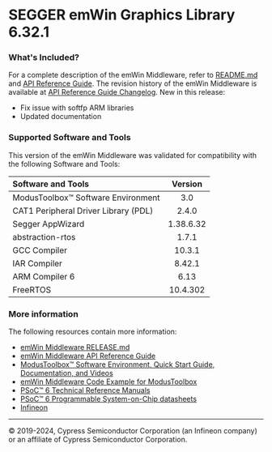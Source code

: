 # SEGGER emWin Graphics Library 6.32.1
 
### What's Included?

For a complete description of the emWin Middleware, refer to [README.md](./README.md) and
[API Reference Guide](https://infineon.github.io/emwin/emwin_overview/html/index.html).
The revision history of the emWin Middleware is available
at [API Reference Guide Changelog](https://infineon.github.io/emwin/emwin_overview/html/index.html#group_emwin_changelog).
New in this release:
* Fix issue with softfp ARM libraries
* Updated documentation


### Supported Software and Tools
This version of the emWin Middleware was validated for compatibility with the following Software and Tools:

| Software and Tools                                      | Version    |
| :---                                                    | :----:     |
| ModusToolbox&trade; Software Environment                | 3.0        |
| CAT1 Peripheral Driver Library (PDL)                    | 2.4.0      |
| Segger AppWizard                                        | 1.38.6.32  |
| abstraction-rtos                                        | 1.7.1      |
| GCC Compiler                                            | 10.3.1     |
| IAR Compiler                                            | 8.42.1     |
| ARM Compiler 6                                          | 6.13       |
| FreeRTOS                                                | 10.4.302   |

### More information
The following resources contain more information:
* [emWin Middleware RELEASE.md](./RELEASE.md)
* [emWin Middleware API Reference Guide](https://infineon.github.io/emwin/emwin_overview/html/index.html)
* [ModusToolbox&trade; Software Environment, Quick Start Guide, Documentation, and Videos](https://www.infineon.com/cms/en/design-support/tools/sdk/modustoolbox-software)
* [emWin Middleware Code Example for ModusToolbox](https://github.com/Infineon?q=mtb-example-psoc6-emwin%20NOT%20deprecated)
* [PSoC&trade; 6 Technical Reference Manuals](https://www.infineon.com/cms/en/search.html#!term=PSOC%206%20%20Technical%20Reference%20Manual&view=downloads)
* [PSoC&trade; 6 Programmable System-on-Chip datasheets](https://www.infineon.com/cms/en/search.html#!term=PSOC%206%20%20Datasheet&view=downloads)
* [Infineon](https://www.infineon.com)

---
© 2019-2024, Cypress Semiconductor Corporation (an Infineon company) or an affiliate of Cypress Semiconductor Corporation.
